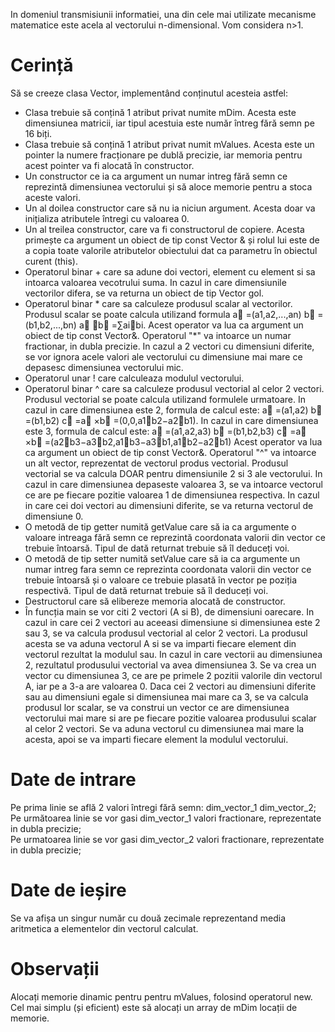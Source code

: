 In domeniul transmisiunii informatiei, una din cele mai utilizate mecanisme matematice este acela al vectorului n-dimensional. Vom considera n>1.

# Cerință
Să se creeze clasa Vector, implementând conținutul acesteia astfel:

- Clasa trebuie să conțină 1 atribut privat numite mDim. Acesta este dimensiunea matricii, iar tipul acestuia este număr întreg fără semn pe 16 biți.
- Clasa trebuie să conțină 1 atribut privat numit mValues. Acesta este un pointer la numere fracționare pe dublă precizie, iar memoria pentru acest pointer va fi alocată în constructor.
- Un constructor ce ia ca argument un numar intreg fără semn ce reprezintă dimensiunea vectorului și să aloce memorie pentru a stoca aceste valori.
- Un al doilea constructor care să nu ia niciun argument. Acesta doar va inițializa atributele întregi cu valoarea 0.
- Un al treilea constructor, care va fi constructorul de copiere. Acesta primește ca argument un obiect de tip const Vector & și rolul lui este de a copia toate valorile atributelor obiectului dat ca parametru în obiectul curent (this).
- Operatorul binar + care sa adune doi vectori, element cu element si sa intoarca valoarea vecotrului suma. In cazul in care dimensiunile vectorilor difera, se va returna un obiect de tip Vector gol.
- Operatorul binar * care sa calculeze produsul scalar al vectorilor. Produsul scalar se poate calcula utilizand formula a⃗ =(a1,a2,...,an) b⃗ =(b1,b2,...,bn) a⃗ ⋅b⃗ =∑ai⋅bi. Acest operator va lua ca argument un obiect de tip const Vector&. Operatorul "*" va intoarce un numar fractionar, in dubla precizie. In cazul a 2 vectori cu dimensiuni diferite, se vor ignora acele valori ale vectorului cu dimensiune mai mare ce depasesc dimensiunea vectorului mic.
- Operatorul unar ! care calculeaza modulul vectorului.
- Operatorul binar ^ care sa calculeze produsul vectorial al celor 2 vectori. Produsul vectorial se poate calcula utilizand formulele urmatoare. In cazul in care dimensiunea este 2, formula de calcul este: a⃗ =(a1,a2) b⃗ =(b1,b2) c⃗ =a⃗ ×b⃗ =(0,0,a1⋅b2−a2⋅b1). In cazul in care dimensiunea este 3, formula de calcul este: a⃗ =(a1,a2,a3)  b⃗ =(b1,b2,b3)  c⃗ =a⃗ ×b⃗ =(a2⋅b3−a3⋅b2,a1⋅b3−a3⋅b1,a1⋅b2−a2⋅b1)  Acest operator va lua ca argument un obiect de tip const Vector&. Operatorul "^" va intoarce un alt vector, reprezentat de vectorul produs vectorial. Produsul vectorial se va calcula DOAR pentru dimensiunile 2 si 3 ale vectorului. In cazul in care dimensiunea depaseste valoarea 3, se va intoarce vectorul ce are pe fiecare pozitie valoarea 1 de dimensiunea respectiva. In cazul in care cei doi vectori au dimensiuni diferite, se va returna vectorul de dimensiune 0.
- O metodă de tip getter numită getValue care să ia ca argumente o valoare intreaga fără semn ce reprezintă coordonata valorii din vector ce trebuie întoarsă. Tipul de dată returnat trebuie să îl deduceți voi.
- O metodă de tip setter numită setValue care să ia ca argumente un numar intreg fara semn ce reprezinta coordonata valorii din vector ce trebuie întoarsă și o valoare ce trebuie plasată în vector pe poziția respectivă. Tipul de dată returnat trebuie să îl deduceți voi.
- Destructorul care să elibereze memoria alocată de constructor.
- În funcția main se vor citi 2 vectori (A si B), de dimensiuni oarecare. In cazul in care cei 2 vectori au aceeasi dimensiune si dimensiunea este 2 sau 3, se va calcula produsul vectorial al celor 2 vectori. La produsul acesta se va aduna vectorul A si se va imparti fiecare element din vectorul rezultat la modulul sau. In cazul in care vectorii au dimensiunea 2, rezultatul produsului vectorial va avea dimensiunea 3. Se va crea un vector cu dimensiunea 3, ce are pe primele 2 pozitii valorile din vectorul A, iar pe a 3-a are valoarea 0. Daca cei 2 vectori au dimensiuni diferite sau au dimensiuni egale si dimensiunea mai mare ca 3, se va calcula produsul lor scalar, se va construi un vector ce are dimensiunea vectorului mai mare si are pe fiecare pozitie valoarea produsului scalar al celor 2 vectori. Se va aduna vectorul cu dimensiunea mai mare la acesta, apoi se va imparti fiecare element la modulul vectorului.

# Date de intrare
Pe prima linie se află 2 valori întregi fără semn: dim_vector_1 dim_vector_2;<br>
Pe următoarea linie se vor gasi dim_vector_1 valori fractionare, reprezentate in dubla precizie;<br>
Pe urmatoarea linie se vor gasi dim_vector_2 valori fractionare, reprezentate in dubla precizie;
# Date de ieșire
Se va afișa un singur număr cu două zecimale reprezentand media aritmetica a elementelor din vectorul calculat.
# Observații
Alocați memorie dinamic pentru pentru mValues, folosind operatorul new. Cel mai simplu (și eficient) este să alocați un array de mDim locații de memorie.
